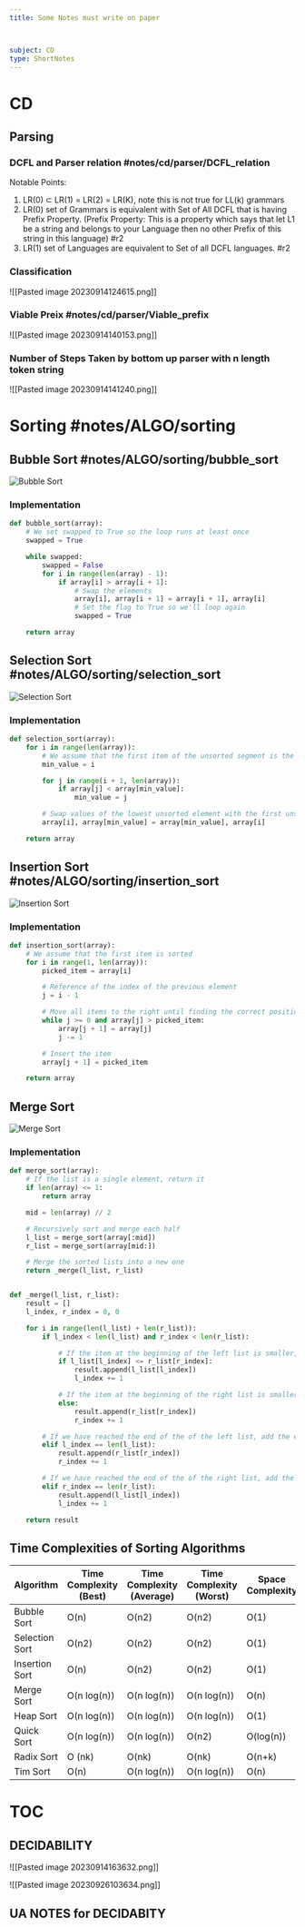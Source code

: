 ```yaml
---
title: Some Notes must write on paper



subject: CD
type: ShortNotes
---
```


# CD
## Parsing

### DCFL and Parser relation #notes/cd/parser/DCFL_relation
Notable Points:

1. LR(0) ⊂ LR(1) = LR(2) = LR(K), note this is not true for LL(k) grammars 
2. LR(0) set of Grammars is equivalent with Set of All DCFL that is having Prefix Property. (Prefix Property: This is a property which says that let L1 be a string and belongs to your Language then no other Prefix of this string in this language) #r2
3. LR(1) set of Languages are equivalent to Set of all DCFL languages. #r2

### Classification
![[Pasted image 20230914124615.png]]

### Viable Preix #notes/cd/parser/Viable_prefix
![[Pasted image 20230914140153.png]]

### Number of Steps Taken by bottom up parser with n length token string
![[Pasted image 20230914141240.png]]









#  Sorting #notes/ALGO/sorting 
## Bubble Sort #notes/ALGO/sorting/bubble_sort


![Bubble Sort](https://cdn.emre.me/sorting/bubble_sort.gif)

### Implementation

```python
def bubble_sort(array):
    # We set swapped to True so the loop runs at least once
    swapped = True

    while swapped:
        swapped = False
        for i in range(len(array) - 1):
            if array[i] > array[i + 1]:
                # Swap the elements
                array[i], array[i + 1] = array[i + 1], array[i]
                # Set the flag to True so we'll loop again
                swapped = True

    return array
```

## Selection Sort #notes/ALGO/sorting/selection_sort

![Selection Sort](https://cdn.emre.me/sorting/selection_sort.gif)

### Implementation

```python
def selection_sort(array):
    for i in range(len(array)):
        # We assume that the first item of the unsorted segment is the smallest
        min_value = i

        for j in range(i + 1, len(array)):
            if array[j] < array[min_value]:
                min_value = j

        # Swap values of the lowest unsorted element with the first unsorted element
        array[i], array[min_value] = array[min_value], array[i]

    return array
```

## Insertion Sort #notes/ALGO/sorting/insertion_sort

![Insertion Sort](https://cdn.emre.me/sorting/insertion_sort.gif)

### Implementation

```python
def insertion_sort(array):
    # We assume that the first item is sorted
    for i in range(1, len(array)):
        picked_item = array[i]

        # Reference of the index of the previous element
        j = i - 1

        # Move all items to the right until finding the correct position
        while j >= 0 and array[j] > picked_item:
            array[j + 1] = array[j]
            j -= 1

        # Insert the item
        array[j + 1] = picked_item

    return array
```

## Merge Sort

![Merge Sort](https://cdn.emre.me/sorting/merge_sort.gif)

### Implementation

```python
def merge_sort(array):
    # If the list is a single element, return it
    if len(array) <= 1:
        return array

    mid = len(array) // 2

    # Recursively sort and merge each half
    l_list = merge_sort(array[:mid])
    r_list = merge_sort(array[mid:])

    # Merge the sorted lists into a new one
    return _merge(l_list, r_list)


def _merge(l_list, r_list):
    result = []
    l_index, r_index = 0, 0

    for i in range(len(l_list) + len(r_list)):
        if l_index < len(l_list) and r_index < len(r_list):

            # If the item at the beginning of the left list is smaller, add it to the sorted list
            if l_list[l_index] <= r_list[r_index]:
                result.append(l_list[l_index])
                l_index += 1

            # If the item at the beginning of the right list is smaller, add it to the sorted list
            else:
                result.append(r_list[r_index])
                r_index += 1

        # If we have reached the end of the of the left list, add the elements from the right list
        elif l_index == len(l_list):
            result.append(r_list[r_index])
            r_index += 1

        # If we have reached the end of the of the right list, add the elements from the left list
        elif r_index == len(r_list):
            result.append(l_list[l_index])
            l_index += 1

    return result
```

## Time Complexities of Sorting Algorithms


|Algorithm|Time Complexity (**Best**)|Time Complexity (**Average**)|Time Complexity (**Worst**)|Space Complexity|
|---|---|---|---|---|
|Bubble Sort|O(n)|O(n2)|O(n2)|O(1)|
|Selection Sort|O(n2)|O(n2)|O(n2)|O(1)|
|Insertion Sort|O(n)|O(n2)|O(n2)|O(1)|
|Merge Sort|O(n log(n))|O(n log(n))|O(n log(n))|O(n)|
|Heap Sort|O(n log(n))|O(n log(n))|O(n log(n))|O(1)|
|Quick Sort|O(n log(n))|O(n log(n))|O(n2)|O(log(n))|
|Radix Sort|O (nk)|O(nk)|O(nk)|O(n+k)|
|Tim Sort|O(n)|O(n log(n))|O(n log(n))|O(n)|


# TOC
## DECIDABILITY
![[Pasted image 20230914163632.png]]


![[Pasted image 20230926103634.png]]

## UA NOTES for DECIDABITY





